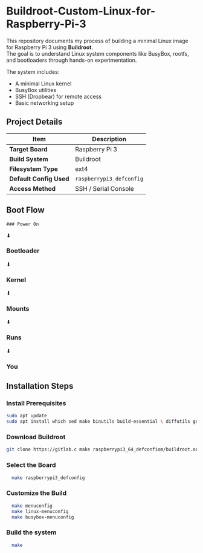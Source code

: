 # Buildroot-Custom-Linux-for-Raspberry-Pi-3
This repository documents my process of building a minimal Linux image for Raspberry Pi 3 using **Buildroot**.  
The goal is to understand Linux system components like BusyBox, rootfs, and bootloaders through hands-on experimentation.

The system includes:
- A minimal Linux kernel  
- BusyBox utilities  
- SSH (Dropbear) for remote access  
- Basic networking setup

##  Project Details

| Item | Description |
|------|--------------|
| **Target Board** | Raspberry Pi 3 |
| **Build System** | Buildroot |
| **Filesystem Type** | ext4 |
| **Default Config Used** | `raspberrypi3_defconfig` |
| **Access Method** | SSH / Serial Console |

## Boot Flow 
``` mermaid
### Power On
```
   ⬇
### Bootloader
   ⬇
### Kernel
   ⬇
### Mounts
   ⬇
### Runs
   ⬇
### You

## Installation Steps

### Install Prerequisites
```sh
sudo apt update
sudo apt install which sed make binutils build-essential \ diffutils gcc g++ bash patch gzip bzip2 perl tar cpio \ unzip rsync file bc findutils wget python3 libncurses5-dev \ libncursesw5-dev git
```
### Download Buildroot
```sh
git clone https://gitlab.c make raspberrypi3_64_defconfiom/buildroot.org/buildroot.git
```
### Select the Board
```sh
  make raspberrypi3_defconfig
```
### Customize the Build
```sh
  make menuconfig
  make linux-menuconfig
  make busybox-menuconfig
```
### Build the system
```sh
  make
```  


